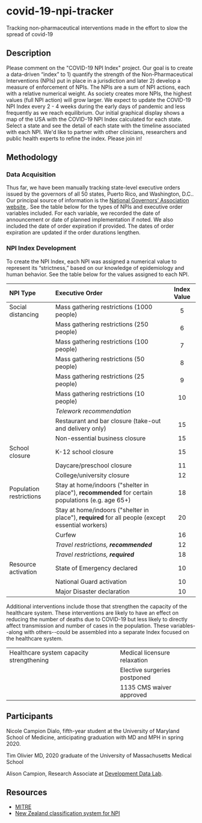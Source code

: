 # covid-19-npi-tracker
Tracking non-pharmaceutical interventions made in the effort to slow the spread of covid-19

## Description
Please comment on the "COVID-19 NPI Index" project. Our goal is to create a data-driven “index” to 1) quantify the strength of the Non-Pharmaceutical Interventions (NPIs) put in place in a jurisdiction and later 2) develop a measure of enforcement of NPIs. The NPIs are a sum of NPI actions, each with a relative numerical weight. As society creates more NPIs, the highest values (full NPI action) will grow larger. We expect to update the COVID-19 NPI Index every 2 - 4 weeks during the early days of pandemic and less frequently as we reach equilibrium. Our initial graphical display shows a map of the USA with the COVID-19 NPI Index calculated for each state. Select a state and see the detail of each state with the timeline associated with each NPI. We'd like to partner with other clinicians, researchers and public health experts to refine the index. Please join in!


## Methodology
### Data Acquisition
Thus far, we have been manually tracking state-level executive orders issued by the governors of all 50 states, Puerto Rico, and Washington, D.C.. Our principal source of information is the [National Governors’ Association website ](https://www.nga.org/coronavirus/). See the table below for the types of NPIs and executive order variables included. For each variable, we recorded the date of announcement or date of planned implementation if noted. We also included the date of order expiration if provided. The dates of order expiration are updated if the order durations lengthen.

### NPI Index Development
To create the NPI Index, each NPI was assigned a numerical value to represent its “strictness,” based on our knowledge of epidemiology and human behavior. See the table below for the values assigned to each NPI.

| NPI Type        | Executive Order    | Index Value  |
|:--------------- |:------------------ |:------------:|
| Social distancing | Mass gathering restrictions (1000 people) | 5 |
| | Mass gathering restrictions (250 people) | 6 |
| | Mass gathering restrictions (100 people) | 7 |
| | Mass gathering restrictions (50 people) | 8 |
| | Mass gathering restrictions (25 people) | 9 |
| | Mass gathering restrictions (10 people) | 10 |
| | *Telework recommendation* |  |
| | Restaurant and bar closure (take-out and delivery only) | 15 |
| | Non-essential business closure | 15 |
| School closure | K-12 school closure | 15 |
| | Daycare/preschool closure | 11 |
| | College/university closure | 12 |
| Population restrictions | Stay at home/indoors ("shelter in place"), **recommended** for certain populations (e.g. age 65+) | 18 |
| | Stay at home/indoors ("shelter in place"), **required** for all people (except essential workers) | 20 |
| | Curfew | 16 |
| | *Travel restrictions, **recommended*** | 12 |
| | *Travel restrictions, **required*** | 18 |
| Resource activation | State of Emergency declared | 10 |
| | National Guard activation | 10 |
| | Major Disaster declaration | 10 |

Additional interventions include those that strengthen the capacity of the healthcare system. These interventions are likely to have an effect on reducing the number of deaths due to COVID-19 but less likely to directly affect transmission and number of cases in the population. These variables--along with others--could be assembled into a separate Index focused on the healthcare system.

|     |     |
|:--------------- |:------------------ |
| Healthcare system capacity strengthening | Medical licensure relaxation |
| | Elective surgeries postponed |
| | 1135 CMS waiver approved |


## Participants

Nicole Campion Dialo, fifth-year student at the University of Maryland School of Medicine, anticipating graduation with MD and MPH in spring 2020.

Tim Olivier MD, 2020 graduate of the University of Massachusetts Medical School

Alison Campion, Research Associate at [Development Data Lab](http://www.devdatalab.org/).


## Resources
* [MITRE](https://c19hcc.org/resource/country-comparison#case_and_death_counts_over_time) 
* [New Zealand classification system for NPI](https://covid19.govt.nz/assets/COVID_Alert-levels_v2.pdf) 
